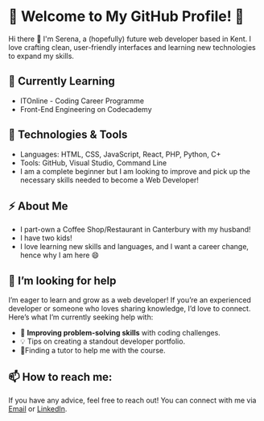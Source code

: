 # 🌟 Welcome to My GitHub Profile! 🌟
Hi there 👋 I'm Serena, a (hopefully) future web developer based in Kent. I love crafting clean, user-friendly interfaces and learning new technologies to expand my skills.

## 🌱 Currently Learning
- ITOnline - Coding Career Programme
- Front-End Engineering on Codecademy

## 🔧 Technologies & Tools 
- Languages: HTML, CSS, JavaScript, React, PHP, Python, C+
- Tools: GitHub, Visual Studio, Command Line 
- I am a complete beginner but I am looking to improve and pick up the necessary skills needed to become a Web Developer!

## ⚡ About Me
- I part-own a Coffee Shop/Restaurant in Canterbury with my husband!
- I have two kids!
- I love learning new skills and languages, and I want a career change, hence why I am here 😄

## 🤔 I’m looking for help
I’m eager to learn and grow as a web developer! If you’re an experienced developer or someone who loves sharing knowledge, I’d love to connect. Here’s what I’m currently seeking help with:
- 🧩 **Improving problem-solving skills** with coding challenges.
-  💡 Tips on creating a standout developer portfolio.
-  🌱Finding a tutor to help me with the course.

## 📫 How to reach me:
If you have any advice, feel free to reach out!
You can connect with me via [Email](stoppatoserena@gmail.com) or [LinkedIn](https://www.linkedin.com/in/serena-stoppato-hewett-514b6985/).


<!--
**SereAndrea/SereAndrea** is a ✨ _special_ ✨ repository because its `README.md` (this file) appears on your GitHub profile.

Here are some ideas to get you started:

- 🔭 I’m currently working on ...
- 🌱 I’m currently learning ...
- 👯 I’m looking to collaborate on ...
- 🤔 I’m looking for help with ...
- 💬 Ask me about ...
- 📫 How to reach me: ...
- 😄 Pronouns: ...
- ⚡ Fun fact: ...
-->
